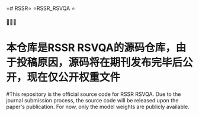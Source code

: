 ⭐# RSSR⭐
⭐RSSR_RSVQA ⭐






🔨🔨🔨
# 本仓库是RSSR RSVQA的源码仓库，由于投稿原因，源码将在期刊发布完毕后公开，现在仅公开权重文件
#This repository is the official source code for RSSR RSVQA. Due to the journal submission process, the source code will be released upon the paper's publication. For now, only the model weights are publicly available.
